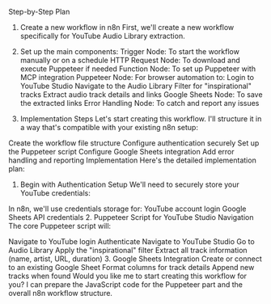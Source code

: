 Step-by-Step Plan
1. Create a new workflow in n8n
First, we'll create a new workflow specifically for YouTube Audio Library extraction.

2. Set up the main components:
Trigger Node: To start the workflow manually or on a schedule
HTTP Request Node: To download and execute Puppeteer if needed
Function Node: To set up Puppeteer with MCP integration
Puppeteer Node: For browser automation to:
Login to YouTube Studio
Navigate to the Audio Library
Filter for "inspirational" tracks
Extract audio track details and links
Google Sheets Node: To save the extracted links
Error Handling Node: To catch and report any issues
3. Implementation Steps
Let's start creating this workflow. I'll structure it in a way that's compatible with your existing n8n setup:

Create the workflow file structure
Configure authentication securely
Set up the Puppeteer script
Configure Google Sheets integration
Add error handling and reporting
Implementation
Here's the detailed implementation plan:

1. Begin with Authentication Setup
We'll need to securely store your YouTube credentials:

In n8n, we'll use credentials storage for:
YouTube account login
Google Sheets API credentials
2. Puppeteer Script for YouTube Studio Navigation
The core Puppeteer script will:

Navigate to YouTube login
Authenticate
Navigate to YouTube Studio
Go to Audio Library
Apply the "inspirational" filter
Extract all track information (name, artist, URL, duration)
3. Google Sheets Integration
Create or connect to an existing Google Sheet
Format columns for track details
Append new tracks when found
Would you like me to start creating this workflow for you? I can prepare the JavaScript code for the Puppeteer part and the overall n8n workflow structure.

